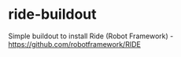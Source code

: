 ride-buildout
=============

Simple buildout to install Ride (Robot Framework) - https://github.com/robotframework/RIDE
